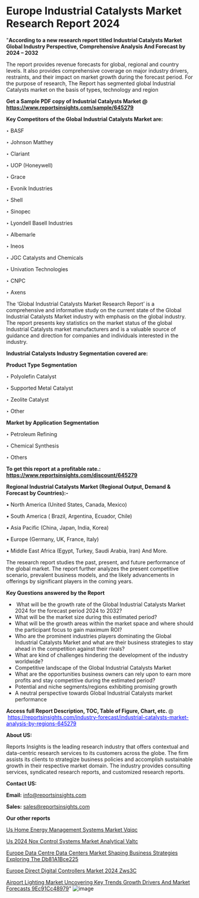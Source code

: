 # Europe Industrial Catalysts Market Research Report 2024

"<strong>According to a new research report titled Industrial Catalysts Market Global Industry Perspective, Comprehensive Analysis And Forecast by 2024 – 2032</strong>

The report provides revenue forecasts for global, regional and country levels. It also provides comprehensive coverage on major industry drivers, restraints, and their impact on market growth during the forecast period. For the purpose of research, The Report has segmented global Industrial Catalysts market on the basis of types, technology and region

<strong>Get a Sample PDF copy of Industrial Catalysts Market </strong><strong>@<a href=https://www.reportsinsights.com/sample/645279 style=color:#0000ff;> https://www.reportsinsights.com/sample/645279</a></strong></font>

<strong>Key Competitors of the Global Industrial Catalysts Market are:</strong>

‣ BASF

‣ Johnson Matthey

‣ Clariant

‣ UOP (Honeywell)

‣ Grace

‣ Evonik Industries

‣ Shell

‣ Sinopec

‣ Lyondell Basell Industries

‣ Albemarle

‣ Ineos

‣ JGC Catalysts and Chemicals

‣ Univation Technologies

‣ CNPC

‣ Axens

The ‘Global Industrial Catalysts Market Research Report’ is a comprehensive and informative study on the current state of the Global Industrial Catalysts Market industry with emphasis on the global industry. The report presents key statistics on the market status of the global Industrial Catalysts market manufacturers and is a valuable source of guidance and direction for companies and individuals interested in the industry.

<strong>Industrial Catalysts Industry Segmentation covered are:</strong>

<strong>Product Type Segmentation</strong>

‣ Polyolefin Catalyst

‣ Supported Metal Catalyst

‣ Zeolite Catalyst

‣ Other

<strong>Market by Application Segmentation</strong>

‣ Petroleum Refining

‣ Chemical Synthesis

‣ Others

<strong>To get this report at a profitable rate.: <a href=https://www.reportsinsights.com/discount/645279 style=color:#0000ff;>https://www.reportsinsights.com/discount/645279</a></strong></font>

<strong>Regional Industrial Catalysts Market (Regional Output, Demand &amp; Forecast by Countries):-</strong>

• North America (United States, Canada, Mexico)

• South America ( Brazil, Argentina, Ecuador, Chile)

• Asia Pacific (China, Japan, India, Korea)

• Europe (Germany, UK, France, Italy)

• Middle East Africa (Egypt, Turkey, Saudi Arabia, Iran) And More.

The research report studies the past, present, and future performance of the global market. The report further analyzes the present competitive scenario, prevalent business models, and the likely advancements in offerings by significant players in the coming years.

<strong>Key Questions answered by the Report</strong>
<ul>
  <li> What will be the growth rate of the Global Industrial Catalysts Market 2024 for the forecast period 2024 to 2032?</li>
  <li>What will be the market size during this estimated period?</li>
  <li>What will be the growth areas within the market space and where should the participant focus to gain maximum ROI?</li>
  <li>Who are the prominent industries players dominating the Global Industrial Catalysts Market and what are their business strategies to stay ahead in the competition against their rivals?</li>
  <li>What are kind of challenges hindering the development of the industry worldwide?</li>
  <li>Competitive landscape of the Global Industrial Catalysts Market</li>
  <li>What are the opportunities business owners can rely upon to earn more profits and stay competitive during the estimated period?</li>
  <li>Potential and niche segments/regions exhibiting promising growth</li>
  <li>A neutral perspective towards Global Industrial Catalysts market performance</li>
</ul>
<strong>Access full Report Description, TOC, Table of Figure, Chart, etc. </strong>@  <a href=https://reportsinsights.com/industry-forecast/industrial-catalysts-market-analysis-by-regions-645279 style=color:#0000ff;>https://reportsinsights.com/industry-forecast/industrial-catalysts-market-analysis-by-regions-645279</a></font>

<strong><strong>About US</strong>:</strong>

Reports Insights is the leading research industry that offers contextual and data-centric research services to its customers across the globe. The firm assists its clients to strategize business policies and accomplish sustainable growth in their respective market domain. The industry provides consulting services, syndicated research reports, and customized research reports.

<strong>Contact US:</strong>

<p class=""""><b>Email:</b> <a href=mailto:info@reportsinsights.com>info@reportsinsights.com</a></p>
<p class=""""><b>Sales:</b> <a href=mailto:sales@reportsinsights.com>sales@reportsinsights.com</a></p>

<strong>Our other reports</strong>

<a href=https://www.linkedin.com/pulse/us-home-energy-management-systems-market-vqiqc/>Us Home Energy Management Systems Market Vqiqc</a>

<a href=https://www.linkedin.com/pulse/us-2024-nox-control-systems-market-analytical-valtc/>Us 2024 Nox Control Systems Market Analytical Valtc</a>

<a href=https://medium.com/@singhaakesh50/europe-data-centre-data-centers-market-shaping-business-strategies-exploring-the-db81a1bce225>Europe Data Centre Data Centers Market Shaping Business Strategies Exploring The Db81A1Bce225</a>

<a href=https://www.linkedin.com/pulse/europe-direct-digital-controllers-market-2024-zws3c/>Europe Direct Digital Controllers Market 2024 Zws3C</a>

<a href=https://medium.com/@ruchikakadam73/airport-lighting-market-uncovering-key-trends-growth-drivers-and-market-forecasts-9ec91cc48979>Airport Lighting Market Uncovering Key Trends Growth Drivers And Market Forecasts 9Ec91Cc48979</a>"
![image](https://github.com/Reportsinsights123/RIgrowth/assets/158415881/645a8e9f-6188-43ca-8204-2f1ecad90592)
